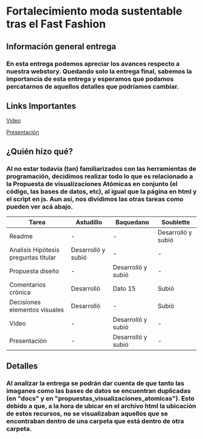 # Fortalecimiento moda sustentable tras el Fast Fashion

## Información general entrega

### En esta entrega podemos apreciar los avances respecto a nuestra webstory. Quedando solo la entrega final, sabemos la importancia de esta entrega y esperamos que podamos percatarnos de aquellos detalles que podríamos cambiar. 


## Links Importantes 

[Video](https://youtu.be/Mzm7e2WSdQQ)

[Presentación](https://www.canva.com/design/DAFsgYdytR0/vepJINUin4JZ94qUP9bOzQ/edit?utm_content=DAFsgYdytR0&utm_campaign=designshare&utm_medium=link2&utm_source=sharebutton)


## ¿Quién hizo qué?

### Al no estar todavía (tan) familiarizados con las herramientas de programación, decidimos realizar todo lo que es relacionado a la Propuesta de visualizaciones Atómicas en conjunto (el código, las bases de datos, etc), al igual que la página en html y el script en js. Aun así, nos dividimos las otras tareas como pueden ver acá abajo. 

| Tarea | Astudillo | Baquedano | Soublette |
|--------------|--------------|--------------|--------------|
| Readme       | -      | -       | Desarrolló  y subió     |
| Analisis Hipótesis preguntas titular       | Desarrolló  y subió    | -      | -       |
| Propuesta diseño      | -      | Desarrolló  y subió    | -     |
| Comentarios crónica      | Desarrolló      | Dato 15      | Subió      |
| Decisiones elementos visuales     | Desarrolló    | -      | Subió      |
| Video      | -      | Desarrolló y subió     | -      |
| Presentación     | - | Desarrolló  y subió    | -     |


## Detalles

### Al analizar la entrega se podrán dar cuenta de que tanto las imaganes como las bases de datos se encuentran duplicadas (en "docs" y en "propuestas_visualizaciones_atomicas"). Esto debido a que, a la hora de ubicar en el archivo html la ubicación de estos recursos, no se visualizaban aquellos que se encontraban dentro de una carpeta que está dentro de otra carpeta. 